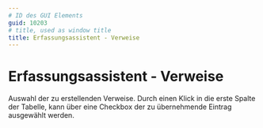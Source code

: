 ```yaml
---
# ID des GUI Elements
guid: 10203
# title, used as window title
title: Erfassungsassistent - Verweise
---
```


# Erfassungsassistent - Verweise

Auswahl der zu erstellenden Verweise. Durch einen Klick in die erste Spalte der Tabelle, kann über eine Checkbox der zu übernehmende Eintrag ausgewählt werden.


